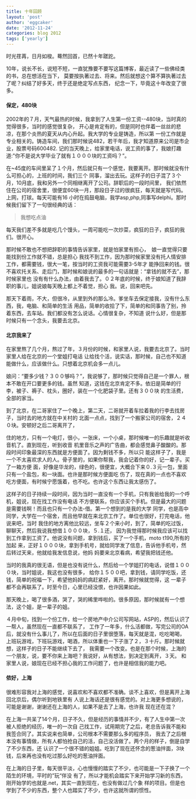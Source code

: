 ```yaml
---
title: 十年回顾 
layout: 'post'
author: 'eggcaker'
date: '2012-11-24'
categories: blog 2012
tags: ['yearly']
---
```



时光荏苒，日月如梭。蓦然回首，已然十年蹉跎。

10年，说长不长，说短不短，一直犹豫要不要写这篇博客，最近读了一些佛经类的书，总在想活在当下，
莫要按执著过去、将来。然后就想这个算不算执著过去了呢？纠结了好多天，终于还是绝定写点东西， 纪念一下，毕竟这十年改变了很多。

#### 保定，480块

2002年的７月，天气最热的时候，我拿到了人生第一份工资--480块，当时真的觉得很多，当时的感觉很复杂，
开心是肯定有的，但是同时也伴着一丝丝的悲凉，在那个炎热的夏天从内心升起。我大学的专业是铸造，所以第
一份工作就是专业相关的。铸造车间，我们那时候说482，若干年后，我才知道原来公司是市企业，股票号码600482.
记的当天晚上，给家里电话，说工资的事了，我娘打趣道:"你不是说大学毕业了就有１０００块的工资吗？”。

在~45度的车间里呆了１个月，然后就只有一个感觉，我要离开。那时候就没有什么可担心的，上班的时间，我们三个
同事，溜出去玩。这样子的日子混了３个月，10月底，我和另外一个同相继离开了公司。辞职后的一段时间里，
我们依然住在公司的宿舍里，很便宜60块一月，那段日子过的很疯狂，每天就是写代码。上网，打球。每天可能有16
小时在捣鼓电脑，我学asp,php,同事写delphi。那时候我们留下了一句很经典的话：

> 我想吃点油

每天我们差不多就是吃几个馒头，一周可能吃一次炒菜，疯狂的日子，疯狂的我们。很开心。

那时候不敢也不想把辞职的事情告诉家里，就是怕家里有担心，　娘一直觉得只要能找到份工作就不错，总是担心
我找不到工作，因为那时候家里没有托人情安排工作，都需要钱，很大一笔，按当时的工资我可能需要3-5年才
能挣回来的钱。很不喜欢托关系、走后门，那时候和娘说的最多的一句话就是：“拿钱的就不去”，那时候家里也
没有有什么办法，由着我去了。０２年底的时候，终于娘知道了我辞职的事儿，姐说娘每天晚上都上不着觉，担心 我。说，回来吧先。

那天下着雨，不大，但很冷，从里到外的那么冷。爹坐车去保定接我，没有什么东西，我，电脑、和简单的生活
用品，简单的收拾了下，简单的和同事告了别，拎着东西，去车站。我们都没有怎么说话。心情很复杂，不知道 说什么好，但是那时候只有一个念头，我要去北京。

#### 北京我来了

在家里熬了几个月，熬过了年，３月份的时候，和家里人说，我要去北京了。当时家里人给在北京的一个堂姐打电话
让给找个活，说实话，那时候，自己也不知道能做什么，应该做什么。只想着北京机会多一点儿。

娘问：“要多少钱？３００够吗？”，我说够了，那时候只觉得自己是一个罪人，根本不敢在开口要更多的钱。虽然
知道，这钱在北京肯定不多。依旧是简单的行李，被子、褥子、枕头，圈好，装在一个化肥袋子里。还有３００块 的生活费，全部的家当。

到了北京，在二哥家住了一个晚上，第二天，二哥就开着车拉着我的行李去找房子，当时去的地方就在中关村的
北面一点点，找到了一个搬家公司的宿舍，２４０块。安顿好之后二哥离开了，

住的地方，只有一个电灯，很小，一张床，一个小桌，那时候唯一的乐趣就是听收音机了。直到现在，听到收音
机里音乐之声的广告曲，都会感觉鼻子酸酸的。那段时间印象最深的东西就是方便面了。因为剩钱不多，所以只
能这样子了，我是一个不太喜欢求人的人。骨子里的，如果你帮我，我会记着你的好，记一辈子。买了一箱方便
面，好像是华龙的，绿色的，很便宜，大概合下来０.３元一包，里面只有一个盐包，和一块面。也许是那时候方便面吃
伤了，现在真的一点也不喜欢吃方便面，有时候宁愿饿着，也不吃。也许这个东西让我太感伤了。

这样子的日子持续一段时间，因为当时一直没有一个手机，只有我爸给我的一个呼机，姐说，现在找工作没有电话
不方便联系，你应该买个手机。但是最大的问题是需要钱啊！而且也只有一个办法-借。第一个想到的是我的大学
同学，也是高中同学，大学在一个宿舍，而且他早就在来北京工作了。单位也很好，打完电话，他说来吧，当时
我住的地方离他比较远，坐车２个来小时，到了，简单的吃过饭，聊聊天，然后我说我想借１０００块，５.１还，
因为我觉得那时候我应该可以找到工作拿到工资了。他说没有问题，拿到钱后，买了一个手机，moto t190,所有的加起
来，正好１０００块，拿到手机号，就给同学发了信息，告诉他手机号，然后转过天来，他就给我发信息说，他妈 妈要来北京看病，希望我把钱还他。

当时的我真的很无语，但是也没有说什么，然后给一个学姐打的电话，说借１０００块，当时姐说，我这也没有很多，
给你１５００吧，拿到钱，请同学吃饭，还钱，简单的祝福一下，希望他妈妈的病赶紧好，离开。那时候就觉得，这
一辈子都不会再联系了。时至今日，心里已经没恨，也许因果如此。

那天晚上，喝了很多酒，哭了，哭的稀里哗啦的。很多原因，那时候就有一个想法，这个姐，是一辈子的姐。

４月中旬，找到一个份工作，给一个房地产中介公司写网站，ASP的，然后认识了一帮人，虽然现在一直都不联系了，
工作了一年多，什么活都做，写完公司的OA后，就没有什么事儿了，所以在后面的日子里很堕落，每天就是混，吃吃喝喝，
上班玩游戏，下班玩游戏，喝酒，所以体重也一下子涨了２，３十斤。那时候就想，这样子的日子不能继续下去了，
我需要一个改变。也是在那个时候，上海的一个朋友，说，要不你来上海吧？我说好，从有想法，到决定到离开，３天。
和家里人说，娘现在已经不担心我的工作问题了，也许是相信我的能力吧。

#### 侬好，上海

很难形容我对上海的感觉，说喜欢和不喜欢都不准确。谈不上喜欢，但是离开上海回北京后，偶尔听到地铁里有
人说上海话还是很有感觉的。对上海更多想说的，可能是谢谢，谢谢还在上海的人，如果不是去了上海，也许我 现在还在混？

在上海一共呆了14个月，日子不久，但是经历的事情并不少，有了人生中第一次被人拒绝的经历，唯一的一次自
己找工作，试用期完了之后，老总告诉我不能和我签合同了。其实说来也简单，公司根本不需要那么多的程序员，
我去了之后根本没有事情做，所有人都怕抢自己的活，自己没活做了。两个月的样子，倒是自学了不少东西，还
认识了一个很不错的姐姐。吃到了现在还怀念的葱油拌面，3块钱，后来再也没有吃过那么好吃的葱油拌面。

在上海的日子里，每天很平淡，心也慢慢的踏实了不少，也可能是一下子换了一个陌生的环境，平时的”玩“伴没
有了，所以才能机会踏实下来开始学习新的东西，刚开始学的也就是.net，其实一直到现在，也没有做过几个象
样的项目。但是也学到了不少的东西，整个人也踏实了不少，也许这就所谓的惯性。

